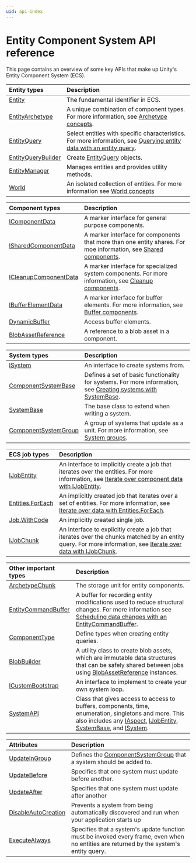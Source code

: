 ```yaml
---
uid: api-index
---
```


# Entity Component System API reference

This page contains an overview of some key APIs that make up Unity's Entity Component System (ECS).

| **Entity types** | **Description**|
| :--- | :--- |
| [Entity](xref:Unity.Entities.Entity) | The fundamental identifier in ECS. |
| [EntityArchetype](xref:Unity.Entities.EntityArchetype) | A unique combination of component types. For more information, see [Archetype concepts](xref:concepts-archetypes). |
| [EntityQuery](xref:Unity.Entities.EntityQuery) | Select entities with specific characteristics. For more information, see [Querying entity data with an entity query](xref:systems-entityquery). |
| [EntityQueryBuilder](xref:Unity.Entities.EntityQueryBuilder) | Create [EntityQuery](xref:Unity.Entities.EntityQuery) objects. |
| [EntityManager](xref:Unity.Entities.EntityManager) | Manages entities and provides utility methods. |
| [World](xref:Unity.Entities.World) | An isolated collection of entities. For more information see [World concepts](xref:concepts-worlds) |

| **Component types** |**Description** |
| :--- | :--- |
| [IComponentData](xref:Unity.Entities.IComponentData) | A marker interface for general purpose components. |
| [ISharedComponentData](xref:Unity.Entities.ISharedComponentData) | A marker interface for components that more than one entity shares. For moe information, see [Shared components](xref:components-shared). |
| [ICleanupComponentData](xref:Unity.Entities.ICleanupComponentData) | A marker interface for specialized system components. For more information, see [Cleanup components](xref:components-cleanup). |
| [IBufferElementData](xref:Unity.Entities.IBufferElementData) | A marker interface for buffer elements. For more information, see [Buffer components](xref:components-buffer). |
| [DynamicBuffer](xref:Unity.Entities.DynamicBuffer`1) | Access buffer elements. |
| [BlobAssetReference](xref:Unity.Entities.BlobAssetReference`1) | A reference to a blob asset in a component. |

| **System types** | **Description** |
| :--- | :--- |
| [ISystem](xref:Unity.Entities.ISystem)|An interface to create systems from.|
| [ComponentSystemBase](xref:Unity.Entities.ComponentSystemBase) | Defines a set of basic functionality for systems. For more information, see [Creating systems with SystemBase](xref:systems-systembase). |
| [SystemBase](xref:Unity.Entities.SystemBase) | The base class to extend when writing a system. |
| [ComponentSystemGroup](xref:Unity.Entities.ComponentSystemGroup) | A group of systems that update as a unit. For more information, see [System groups](xref:systems-update-order). |

| **ECS job types** | **Description**                                                                                                                                                                                         |
|:---|:--------------------------------------------------------------------------------------------------------------------------------------------------------------------------------------------------------|
| [IJobEntity](xref:Unity.Entities.IJobEntity) | An interface to implicitly create a job that iterates over the entities. For more information, see [Iterate over component data with IJobEntity](xref:iterating-data-ijobentity).                       |
| [Entities.ForEach](xref:Unity.Entities.SystemBase.Entities) | An implicitly created job that iterates over a set of entities. For more information, see [Iterate over data with Entities.ForEach](xref:iterating-data-entities-foreach).                              |
| [Job.WithCode](xref:Unity.Entities.SystemBase.Job) | An implicitly created single job.                                                                                                                                                                       |
| [IJobChunk](xref:Unity.Entities.IJobChunk)  | An interface to explicitly create a job that iterates over the chunks matched by an entity query. For more information, see [Iterate over data with IJobChunk](xref:iterating-data-ijobchunk).          |

| **Other important types** |**Description** |
| :--- | :--- |
| [ArchetypeChunk](xref:Unity.Entities.ArchetypeChunk) | The storage unit for entity components. |
| [EntityCommandBuffer](xref:Unity.Entities.EntityCommandBuffer) | A buffer for recording entity modifications used to reduce structural changes. For more information see [Scheduling data changes with an EntityCommandBuffer](xref:systems-entity-command-buffers). |
| [ComponentType](xref:Unity.Entities.ComponentType) | Define types when creating entity queries. |
| [BlobBuilder](xref:Unity.Entities.BlobBuilder) | A utility class to create blob assets, which are immutable data structures that can be safely shared between jobs using [BlobAssetReference](xref:Unity.Entities.BlobAssetReference`1) instances. |
| [ICustomBootstrap](xref:Unity.Entities.ICustomBootstrap) | An interface to implement to create your own system loop. |
| [SystemAPI](xref:Unity.Entities.SystemAPI)|Class that gives access to access to buffers, components, time, enumeration, singletons and more. This also includes any [IAspect](xref:Unity.Entities.IAspect), [IJobEntity](xref:Unity.Entities.IJobEntity), [SystemBase](xref:Unity.Entities.SystemBase), and [ISystem](xref:Unity.Entities.ISystem).|

| **Attributes** | **Description**|
| :--- | :--- |
| [UpdateInGroup](xref:Unity.Entities.UpdateInGroupAttribute) | Defines the [ComponentSystemGroup](xref:Unity.Entities.ComponentSystemGroup) that a system should be added to. |
| [UpdateBefore](xref:Unity.Entities.UpdateBeforeAttribute) | Specifies that one system must update before another. |
| [UpdateAfter](xref:Unity.Entities.UpdateAfterAttribute) | Specifies that one system must update after another|
| [DisableAutoCreation](xref:Unity.Entities.DisableAutoCreationAttribute) | Prevents a system from being automatically discovered and run when your application starts up |
| [ExecuteAlways](xref:UnityEngine.ExecuteAlways) | Specifies that a system's update function must be invoked every frame, even when no entities are returned by the system's entity query. |

